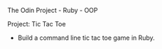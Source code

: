 The Odin Project - Ruby - OOP

Project: Tic Tac Toe

- Build a command line tic tac toe game in Ruby.